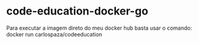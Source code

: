 # code-education-docker-go

Para executar a imagem direto do meu docker hub basta usar o comando: docker run carlospaza/codeeducation
